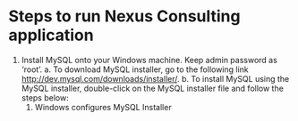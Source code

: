 # Steps to run Nexus Consulting application

1.	Install MySQL onto your Windows machine. Keep admin password as ‘root’.
  a.	To download MySQL installer, go to the following link http://dev.mysql.com/downloads/installer/.
  b.	To install MySQL using the MySQL installer, double-click on the MySQL installer file and follow the steps below:
    1)	 Windows configures MySQL Installer
